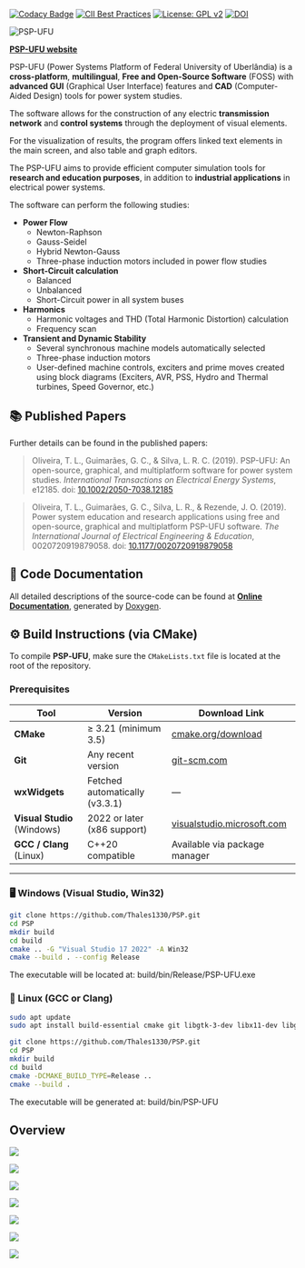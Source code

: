 [![Codacy Badge](https://api.codacy.com/project/badge/Grade/d32eae214f2341c7b1dfc004274cd5d1)](https://www.codacy.com/manual/Thales1330/PSP?utm_source=github.com&amp;utm_medium=referral&amp;utm_content=Thales1330/PSP&amp;utm_campaign=Badge_Grade)
[![CII Best Practices](https://bestpractices.coreinfrastructure.org/projects/3287/badge)](https://bestpractices.coreinfrastructure.org/projects/3287)
[![License: GPL v2](https://img.shields.io/badge/License-GPL%20v2-blue.svg)](https://www.gnu.org/licenses/old-licenses/gpl-2.0.en.html)
[![DOI](https://zenodo.org/badge/64333860.svg)](https://zenodo.org/badge/latestdoi/64333860)

![PSP-UFU](docs/doxygen/html/logoHeader.png)

[**PSP-UFU website**](https://thales1330.github.io/PSP/)

PSP-UFU (Power Systems Platform of Federal University of Uberlândia) is a **cross-platform**, **multilingual**, **Free and Open-Source Software** (FOSS) with **advanced GUI** (Graphical User Interface) features and **CAD** (Computer-Aided Design) tools for power system studies.

The software allows for the construction of any electric **transmission network** and **control systems** through the deployment of visual elements.

For the visualization of results, the program offers linked text elements in the main screen, and also table and graph editors.

The PSP-UFU  aims to provide efficient computer simulation tools for **research and education purposes**, in addition to **industrial applications** in electrical power systems.

The software can perform the following studies:

- **Power Flow**
  - Newton-Raphson
  - Gauss-Seidel
  - Hybrid Newton-Gauss
  - Three-phase induction motors included in power flow studies
- **Short-Circuit calculation**
  - Balanced
  - Unbalanced
  - Short-Circuit power in all system buses
- **Harmonics**
  - Harmonic voltages and THD (Total Harmonic Distortion) calculation
  - Frequency scan
- **Transient and Dynamic Stability**
  - Several synchronous machine models automatically selected
  - Three-phase induction motors
  - User-defined machine controls, exciters and prime moves created using block diagrams (Exciters, AVR, PSS, Hydro and Thermal turbines, Speed Governor, etc.)
  
## [](#header-2)📚 Published Papers
Further details can be found in the published papers:

>Oliveira, T. L., Guimarães, G. C., & Silva, L. R. C. (2019). PSP-UFU: An open-source, graphical, and multiplatform software for power system studies. _International Transactions on Electrical Energy Systems_, e12185. doi: [10.1002/2050-7038.12185](https://doi.org/10.1002/2050-7038.12185)

>Oliveira, T. L., Guimarães, G. C., Silva, L. R., & Rezende, J. O. (2019). Power system education and research applications using free and open-source, graphical and multiplatform PSP-UFU software. _The International Journal of Electrical Engineering & Education_, 0020720919879058. doi: [10.1177/0020720919879058](https://doi.org/10.1177/0020720919879058)

## [](#header-2)📖 Code Documentation

All detailed descriptions of the source-code can be found at [**Online Documentation**](https://thales1330.github.io/PSP/doxygen/html/index.html), generated by [Doxygen](http://www.doxygen.org).

## [](#header-2)⚙️ Build Instructions (via CMake)

To compile **PSP‑UFU**, make sure the `CMakeLists.txt` file is located at the root of the repository.

### Prerequisites

| Tool           | Version          | Download Link |
|----------------|------------------|----------------|
| **CMake**      | ≥ 3.21 (minimum 3.5) | [cmake.org/download](https://cmake.org/download/) |
| **Git**        | Any recent version | [git-scm.com](https://git-scm.com/downloads) |
| **wxWidgets**  | Fetched automatically (v3.3.1) | — |
| **Visual Studio** (Windows) | 2022 or later (x86 support) | [visualstudio.microsoft.com](https://visualstudio.microsoft.com/downloads/) |
| **GCC / Clang** (Linux) | C++20 compatible | Available via package manager |

---

### [](#header-23)🖥️ Windows (Visual Studio, Win32)

```bash
git clone https://github.com/Thales1330/PSP.git
cd PSP
mkdir build
cd build
cmake .. -G "Visual Studio 17 2022" -A Win32
cmake --build . --config Release
```
The executable will be located at: build/bin/Release/PSP-UFU.exe

### [](#header-3)🐧 Linux (GCC or Clang)
```bash
sudo apt update
sudo apt install build-essential cmake git libgtk-3-dev libx11-dev libglu1-mesa-dev

git clone https://github.com/Thales1330/PSP.git
cd PSP
mkdir build
cd build
cmake -DCMAKE_BUILD_TYPE=Release ..
cmake --build .
```

The executable will be generated at: build/bin/PSP-UFU

## [](#header-2)Overview

![](docs/images/ss_1.png)

![](docs/images/ss_1_1.png)

![](docs/images/ss_1_2.png)

![](docs/images/ss_2.png)

![](docs/images/ss_3.png)

![](docs/images/ss_5.png)

![](docs/images/ss_4.png)

